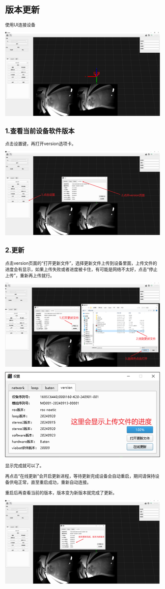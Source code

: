 # 版本更新

使用UI连接设备

![](image/image_FUXHCiVZR5.png)

## 1.查看当前设备软件版本

点击设置键，再打开version选项卡。

![](image/image_bIt9EexGe6.png)

## 2.更新

点击version页面的“打开更新文件”，选择更新文件上传到设备里面，上传文件的进度会有显示，如果上传失败或者进度被卡住，有可能是网络不太好，点击“停止上传”，重新再上传就行。

![](image/image_mw9CthQo5l.png)

![](image/image_RD0ufBNuFj.png)

显示完成就可以了。

再点击“在线更新”会开启更新进程，等待更新完成设备会自动重启，期间请保持设备供电正常，直至重启成功，重新自动连接。

重启后再查看当前的版本，版本变为新版本就完成了更新。

![](image/image_3Bx9RkBOPY.png)
